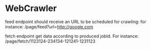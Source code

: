 # WebCrawler

feed endpoint should receive an URL to be scheduled for crawling: for instance: /page/feed?url=http://google.com

fetch endpoint get data according to produced jobId. For instance: /page/fetch/1123124-234134-121241-1231123
